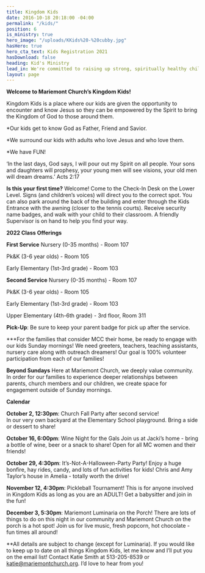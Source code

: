 ```yaml
---
title: Kingdom Kids
date: 2016-10-18 20:18:00 -04:00
permalink: "/kids/"
position: 6
is_ministry: true
hero_image: "/uploads/KKids%20-%20cubby.jpg"
hasHero: true
hero_cta_text: Kids Registration 2021
hasDownload: false
heading: Kid's Ministry
lead_in: We're committed to raising up strong, spiritually healthy children.
layout: page
---
```


**Welcome to Mariemont Church’s Kingdom Kids!**

Kingdom Kids is a place where our kids are given the opportunity to encounter and know Jesus so they can be empowered by the Spirit to bring the Kingdom of God to those around them.

*Our kids get to know God as Father, Friend and Savior.

*We surround our kids with adults who love Jesus and who love them.

*We have FUN!

‘In the last days, God says, I will pour out my Spirit on all people. Your sons and daughters will prophesy, your young men will see visions, your old men will dream dreams.’ Acts 2:17

**Is this your first time?** Welcome! Come to the Check-In Desk on the Lower Level. Signs (and children’s voices) will direct you to the correct spot. You can also park around the back of the building and enter through the Kids Entrance with the awning (closer to the tennis courts). Receive security name badges, and walk with your child to their classroom. A friendly Supervisor is on hand to help you find your way.

**2022 Class Offerings**

**First Service** 
Nursery (0-35 months) - Room 107

Pk&K (3-6 year olds) - Room 105
 
Early Elementary (1st-3rd grade) - Room 103

**Second Service**
Nursery (0-35 months) - Room 107

Pk&K (3-6 year olds) - Room 105

Early Elementary (1st-3rd grade) - Room 103

Upper Elementary (4th-6th grade) - 3rd floor, Room 311

**Pick-Up**:  Be sure to keep your parent badge for pick up after the service.

***For the families that consider MCC their home, be ready to engage with our kids Sunday mornings! We need greeters, teachers, teaching assistants, nursery care along with outreach dreamers!  Our goal is 100% volunteer participation from each of our families!

**Beyond Sundays**
Here at Mariemont Church, we deeply value community.  In order for our families to experience deeper relationships between parents, church members and our children, we create space for engagement outside of Sunday mornings.  

**Calendar**

**October 2, 12:30pm**:  Church Fall Party after second service!  
In our very own backyard at the Elementary School playground.  Bring a side or dessert to share!

**October 16, 6:00pm**: Wine Night for the Gals
Join us at Jacki’s home - bring a bottle of wine, beer or a snack to share!  Open for all MC women and their friends!

**October 29, 4:30pm**: It’s-Not-A-Halloween-Party Party!
Enjoy a huge bonfire, hay rides, candy, and lots of fun activities for kids!  Chris and Amy Taylor’s house in Amelia - totally worth the drive!

**November 12, 4:30pm**: Pickleball Tournament!
This is for anyone involved in Kingdom Kids as long as you are an ADULT!  Get a babysitter and join in the fun! 

**December 3, 5:30pm**: Mariemont Luminaria on the Porch!
There are lots of things to do on this night in our community and Mariemont Church on the porch is a hot spot!  Join us for live music, fresh popcorn, hot chocolate - fun times all around!

**All details are subject to change (except for Luminaria).  If you would like to keep up to date on all things Kingdom Kids, let me know and I’ll put you on the email list!
Contact Katie Smith at 513-205-8539 or katie@mariemontchurch.org.  I’d love to hear from you!
